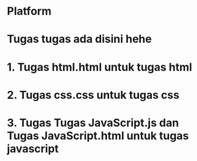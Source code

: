 # Platform
# Tugas tugas ada disini hehe 

# 1. Tugas html.html untuk tugas html 
# 2. Tugas css.css untuk tugas css 
# 3. Tugas Tugas JavaScript.js dan Tugas JavaScript.html untuk tugas javascript